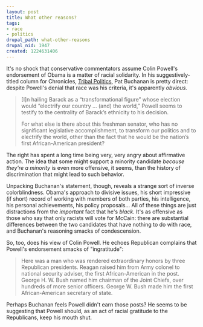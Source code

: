 ```yaml
--- 
layout: post
title: What other reasons?
tags: 
- race
- politics
drupal_path: what-other-reasons
drupal_nid: 1947
created: 1224631406
---
```

It's no shock that conservative commentators assume Colin Powell's endorsement of Obama is a matter of racial solidarity. In his suggestively-titled column for Chronicles, <a href="http://www.chroniclesmagazine.org/?p=757">Tribal Politics</a>, Pat Buchanan is pretty direct: despite Powell's denial that race was his criteria, it's apparently <em>obvious.</em>

<blockquote>[I]n hailing Barack as a “transformational figure” whose election would “electrify our country … (and) the world,” Powell seems to testify to the centrality of Barack’s ethnicity to his decision.



For what else is there about this freshman senator, who has no significant legislative accomplishment, to transform our politics and to electrify the world, other than the fact that he would be the nation’s first African-American president?</blockquote>

The right has spent a long time being very, very angry about affirmative action. The idea that some might support a minority candidate <em>because they're a minority</em> is even more offensive, it seems, than the history of discrimination that might lead to such behavior.

<!--break-->

Unpacking Buchanan's statement, though, reveals a strange sort of inverse colorblindness. Obama's approach to divisive issues, his short impressive (if short) record of working with members of both parties, his intelligence, his personal achievements, his policy proposals... All of these things are just distractions from the <em>important</em> fact that he's <em>black.</em> It's as offensive as those who say that only racists will vote for McCain: there are substantial differences between the two candidates that have nothing to do with race, and Buchanan's reasoning smacks of condescension.



So, too, does his view of Colin Powell. He echoes Republican complains that Powell's endorsement smacks of "ingratitude":

<blockquote>Here was a man who was rendered extraordinary honors by three Republican presidents. Reagan raised him from Army colonel to national security adviser, the first African-American in the post. George H. W. Bush named him chairman of the Joint Chiefs, over hundreds of more senior officers. George W. Bush made him the first African-American secretary of state.</blockquote>

Perhaps Buchanan feels Powell didn't earn those posts? He seems to be suggesting that Powell should, as an act of racial gratitude to the Republicans, keep his mouth shut.
